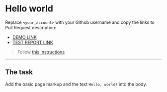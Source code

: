 # Hello world
Replace `<your_account>` with your Github username and copy the links to Pull Request description:
- [DEMO LINK](https://lehendzevych.github.io/layout_hello-world/)
- [TEST REPORT LINK](https://lehendzevych.github.io/layout_hello-world/report/html_report/)

> Follow [this instructions](https://mate-academy.github.io/layout_task-guideline/#how-to-solve-the-layout-tasks-on-github)
___

## The task 
Add the basic page markup and the text `Hello, world!` into the body.
